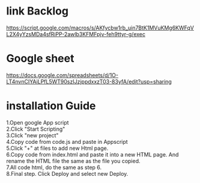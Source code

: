 # link Backlog  
https://script.google.com/macros/s/AKfycbw1rb_uin7BtK1MVuKMg6KWFqVL2X4yYzsMDa4sfRiPP-2awlb3KFMFpjv-feh9ttyr-g/exec  

# Google sheet  
https://docs.google.com/spreadsheets/d/1O-LT4nvnCIYAiLPfL5WT90szIJzjppdxxzT03-83yfA/edit?usp=sharing  
  
# installation Guide  
1.Open google App script  
2.Click "Start Scripting"  
3.Click "new project"  
4.Copy code from code.js and paste in Appscript  
5.Click "+" at files to add new Html page.    
6.Copy code from index.html and paste it into a new HTML page. And rename the HTML file the same as the file you copied.   
7.All code html, do the same as step 6.  
8.Final step. Click Deploy and select new Deploy.  
